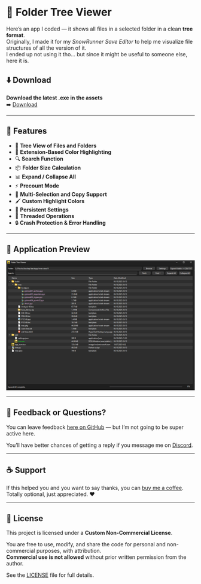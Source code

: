 # 📂 Folder Tree Viewer

Here’s an app I coded — it shows all files in a selected folder in a clean **tree format**.  
Originally, I made it for my *SnowRunner Save Editor* to help me visualize file structures of all the version of it.  
I ended up not using it tho... but since it might be useful to someone else, here it is.  

## ⬇️ Download

**Download the latest .exe in the assets**  
   ➡️ [Download](https://github.com/MrBoxik/Folder-Tree-Viewer/releases/tag/1.0)

---

## 🧩 Features

- 📁 **Tree View of Files and Folders**  
- 🌈 **Extension-Based Color Highlighting**  
- 🔍 **Search Function**  
- 📦 **Folder Size Calculation**  
- 📊 **Expand / Collapse All**  
- ⚡ **Precount Mode**  
- 📂 **Multi-Selection and Copy Support**  
- 🖌️ **Custom Highlight Colors**  
- 💾 **Persistent Settings**  
- 🧠 **Threaded Operations**  
- 🔒 **Crash Protection & Error Handling**

---

## 📸 Application Preview

![Folder Tree Viewer Screenshot](Photo.png)

---

## 💬 Feedback or Questions?

You can leave feedback [here on GitHub](https://github.com/MrBoxik/SnowRunner-Save-Editor/issues) — but I’m not going to be super active here.  

You’ll have better chances of getting a reply if you message me on [Discord](https://discord.com/users/638802769393745950).

---

## ☕ Support

If this helped you and you want to say thanks, you can [buy me a coffee](https://buymeacoffee.com/mrboxik).  
Totally optional, just appreciated. ❤️

---

## 📜 License

This project is licensed under a **Custom Non-Commercial License**.  

You are free to use, modify, and share the code for personal and non-commercial purposes, with attribution.  
**Commercial use is not allowed** without prior written permission from the author.  

See the [LICENSE](LICENSE) file for full details.  
